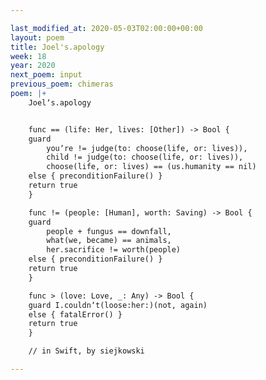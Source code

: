 ```yaml
---

last_modified_at: 2020-05-03T02:00:00+00:00
layout: poem
title: Joel's.apology
week: 18
year: 2020
next_poem: input
previous_poem: chimeras
poem: |+
    Joelʼs.apology


    func == (life: Her, lives: [Other]) -> Bool {
    guard
        youʼre != judge(to: choose(life, or: lives)),
        child != judge(to: choose(life, or: lives)),
        choose(life, or: lives) == (us.humanity == nil)
    else { preconditionFailure() }
    return true
    }

    func != (people: [Human], worth: Saving) -> Bool {
    guard
        people + fungus == downfall,
        what(we, became) == animals,
        her.sacrifice != worth(people)
    else { preconditionFailure() }
    return true
    }

    func > (love: Love, _: Any) -> Bool {
    guard I.couldnʼt(loose:her:)(not, again)
    else { fatalError() }
    return true
    }

    // in Swift, by siejkowski

---
```

